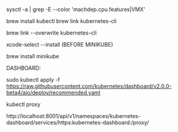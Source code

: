 sysctl -a | grep -E --color 'machdep.cpu.features|VMX' 

brew install kubectl
brew link kubernetes-cli

brew link --overwrite kubernetes-cli

xcode-select --install (BEFORE MINIKUBE)

brew install minikube


DASHBOARD:

sudo kubectl apply -f https://raw.githubusercontent.com/kubernetes/dashboard/v2.0.0-beta4/aio/deploy/recommended.yaml

kubectl proxy

http://localhost:8001/api/v1/namespaces/kubernetes-dashboard/services/https:kubernetes-dashboard:/proxy/
